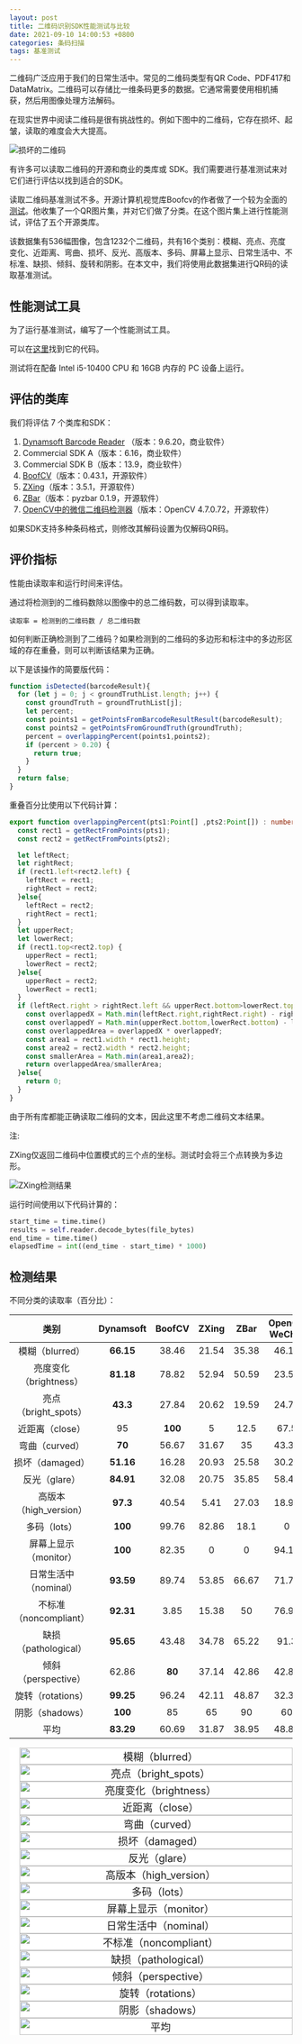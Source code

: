 ```yaml
---
layout: post
title: 二维码识别SDK性能测试与比较
date: 2021-09-10 14:00:53 +0800
categories: 条码扫描
tags: 基准测试
---
```


二维码广泛应用于我们的日常生活中。常见的二维码类型有QR Code、PDF417和DataMatrix。二维码可以存储比一维条码更多的数据。它通常需要使用相机捕获，然后用图像处理方法解码。

在现实世界中阅读二维码是很有挑战性的。例如下图中的二维码，它存在损坏、起皱，读取的难度会大大提高。

<img src="/album/2021/qr_code_benchmark/damaged_image027.jpg" alt="损坏的二维码" style="max-height: 300px;">

有许多可以读取二维码的开源和商业的类库或 SDK。我们需要进行基准测试来对它们进行评估以找到适合的SDK。

读取二维码基准测试不多。开源计算机视觉库Boofcv的作者做了一个较为全面的[测试](https://boofcv.org/index.php?title=Performance:QrCode)。他收集了一个QR图片集，并对它们做了分类。在这个图片集上进行性能测试，评估了五个开源类库。

该数据集有536幅图像，包含1232个二维码，共有16个类别：模糊、亮点、亮度变化、近距离、弯曲、损坏、反光、高版本、多码、屏幕上显示、日常生活中、不标准、缺损、倾斜、旋转和阴影。在本文中，我们将使用此数据集进行QR码的读取基准测试。

## 性能测试工具

为了运行基准测试，编写了一个性能测试工具。

可以在[这里](https://github.com/tony-xlh/barcode-reading-benchmark)找到它的代码。

测试将在配备 Intel i5-10400 CPU 和 16GB 内存的 PC 设备上运行。


## 评估的类库

我们将评估 7 个类库和SDK：

1. [Dynamsoft Barcode Reader](https://www.dynamsoft.com/barcode-reader/overview/) （版本：9.6.20，商业软件）
2. Commercial SDK A（版本：6.16，商业软件）
3. Commercial SDK B（版本：13.9，商业软件）
4. [BoofCV](https://boofcv.org)（版本：0.43.1，开源软件）
5. [ZXing](https://github.com/zxing/zxing)（版本：3.5.1，开源软件）
6. [ZBar](https://pypi.org/project/pyzbar/)（版本：pyzbar 0.1.9，开源软件）
7. [OpenCV中的微信二维码检测器](https://github.com/opencv/opencv_contrib/tree/master/modules/wechat_qrcode)（版本：OpenCV 4.7.0.72，开源软件）

如果SDK支持多种条码格式，则修改其解码设置为仅解码QR码。

## 评价指标

性能由读取率和运行时间来评估。

通过将检测到的二维码数除以图像中的总二维码数，可以得到读取率。

```
读取率 = 检测到的二维码数 / 总二维码数
```

如何判断正确检测到了二维码？如果检测到的二维码的多边形和标注中的多边形区域的存在重叠，则可以判断该结果为正确。

以下是该操作的简要版代码：

```ts
function isDetected(barcodeResult){
  for (let j = 0; j < groundTruthList.length; j++) {
    const groundTruth = groundTruthList[j];
    let percent;
    const points1 = getPointsFromBarcodeResultResult(barcodeResult);
    const points2 = getPointsFromGroundTruth(groundTruth);
    percent = overlappingPercent(points1,points2);
    if (percent > 0.20) {
      return true;
    }
  }
  return false;
}
```

重叠百分比使用以下代码计算：

```ts
export function overlappingPercent(pts1:Point[] ,pts2:Point[]) : number {
  const rect1 = getRectFromPoints(pts1);
  const rect2 = getRectFromPoints(pts2);

  let leftRect;
  let rightRect;
  if (rect1.left<rect2.left) {
    leftRect = rect1;
    rightRect = rect2;
  }else{
    leftRect = rect2;
    rightRect = rect1;
  }
  let upperRect;
  let lowerRect;
  if (rect1.top<rect2.top) {
    upperRect = rect1;
    lowerRect = rect2;
  }else{
    upperRect = rect2;
    lowerRect = rect1;
  }
  if (leftRect.right > rightRect.left && upperRect.bottom>lowerRect.top) {
    const overlappedX = Math.min(leftRect.right,rightRect.right) - rightRect.left;
    const overlappedY = Math.min(upperRect.bottom,lowerRect.bottom) - lowerRect.top;
    const overlappedArea = overlappedX * overlappedY;
    const area1 = rect1.width * rect1.height;
    const area2 = rect2.width * rect2.height;
    const smallerArea = Math.min(area1,area2);
    return overlappedArea/smallerArea;
  }else{
    return 0;
  }
}
```

由于所有库都能正确读取二维码的文本，因此这里不考虑二维码文本结果。

注:

ZXing仅返回二维码中位置模式的三个点的坐标。测试时会将三个点转换为多边形。

![ZXing检测结果](/album/2021/qr_code_benchmark/zxing_result.jpg)

运行时间使用以下代码计算的：

```py
start_time = time.time()
results = self.reader.decode_bytes(file_bytes)
end_time = time.time()
elapsedTime = int((end_time - start_time) * 1000)
```

## 检测结果

不同分类的读取率（百分比）：

| 类别 | Dynamsoft | BoofCV | ZXing | ZBar | OpenCV WeChat | Commercial SDK A | Commercial SDK B |
|:-------------:|:---------:|:------:|:-----:|:-----:|:-------------:|:----------------:|:----------------:|
| 模糊（blurred） | **66.15** | 38.46 | 21.54 | 35.38 | 46.15 | 33.85 | 36.92 |
| 亮度变化（brightness） | **81.18** | 78.82 | 52.94 | 50.59 | 23.53 | 52.94 | 51.76 |
| 亮点（bright_spots） | **43.3** | 27.84 | 20.62 | 19.59 | 24.74 | 8.25 | 29.9 |
| 近距离（close） | 95 | **100** | 5 | 12.5 | 67.5 | 22.5 | 25 |
| 弯曲（curved） | **70** | 56.67 | 31.67 | 35 | 43.33 | 31.67 | 36.67 |
| 损坏（damaged）[](#damaged) | **51.16** | 16.28 | 20.93 | 25.58 | 30.23 | 27.91 | 27.91 |
| 反光（glare） | **84.91** | 32.08 | 20.75 | 35.85 | 58.49 | 43.4 | 20.75 |
| 高版本（high_version）[](#highversion) | **97.3** | 40.54 | 5.41 | 27.03 | 18.92 | 78.38 | 35.14 |
| 多码（lots）[](#lots) | **100** | 99.76 | 82.86 | 18.1 | 0 | 14.52 | 97.14 |
| 屏幕上显示（monitor） | **100** | 82.35 | 0 | 0 | 94.12 | 11.76 | 5.88 |
| 日常生活中（nominal） | **93.59** | 89.74 | 53.85 | 66.67 | 71.79 | 64.1 | 65.38 |
| 不标准（noncompliant）[](#noncompliant) | **92.31** | 3.85 | 15.38 | 50 | 76.92 | 61.54 | 11.54 |
| 缺损（pathological）[](#pathological) | **95.65** | 43.48 | 34.78 | 65.22 | 91.3 | 0 | 78.26 |
| 倾斜（perspective） | 62.86 | **80** | 37.14 | 42.86 | 42.86 | 65.71 | 34.29 |
| 旋转（rotations） | **99.25** | 96.24 | 42.11 | 48.87 | 32.33 | 99.25 | 69.17 |
| 阴影（shadows） | **100** | 85 | 65 | 90 | 60 | 90 | 95 |
| 平均 | **83.29** | 60.69 | 31.87 | 38.95 | 48.89 | 44.11 | 45.04 |


<style>
  .swiper {
    width: 650px;
    height: calc(100% * 0.61);
    max-width: 100%;
    max-height: calc(100% * 0.61);
  }

  .swiper-slide {
    text-align: center;
    font-size: 18px;
    background: #fff;
    display: flex;
    justify-content: center;
    align-items: center;
  }

  .swiper-slide img {
    display: block;
    width: 100%;
    height: 100%;
    object-fit: contain;
    padding-left: 1em;
  }

  @media screen and (max-device-width: 600px){
    .swiper-slide img {
      padding-left: 0;
    }
  }
</style>
<div class="swiper mySwiper">
  <div class="swiper-wrapper">
    <div class="swiper-slide">
      <img alt="模糊（blurred）" src="/album/2021/qr_code_benchmark/reading-rate-charts/blurred.svg"/>
    </div>
    <div class="swiper-slide">
      <img alt="亮点（bright_spots）" src="/album/2021/qr_code_benchmark/reading-rate-charts/bright_spots.svg"/>
    </div>
    <div class="swiper-slide">
      <img alt="亮度变化（brightness）" src="/album/2021/qr_code_benchmark/reading-rate-charts/brightness.svg"/>
    </div>
    <div class="swiper-slide">
      <img alt="近距离（close）" src="/album/2021/qr_code_benchmark/reading-rate-charts/close.svg"/>
    </div>
    <div class="swiper-slide">
      <img alt="弯曲（curved）" src="/album/2021/qr_code_benchmark/reading-rate-charts/curved.svg"/>
    </div>
    <div class="swiper-slide">
      <img alt="损坏（damaged）" src="/album/2021/qr_code_benchmark/reading-rate-charts/damaged.svg"/>
    </div>
    <div class="swiper-slide">
      <img alt="反光（glare）" src="/album/2021/qr_code_benchmark/reading-rate-charts/glare.svg"/>
    </div>
    <div class="swiper-slide">
      <img alt="高版本（high_version）" src="/album/2021/qr_code_benchmark/reading-rate-charts/high_version.svg"/>
    </div>
    <div class="swiper-slide">
      <img alt="多码（lots）" src="/album/2021/qr_code_benchmark/reading-rate-charts/lots.svg"/>
    </div>
    <div class="swiper-slide">
      <img alt="屏幕上显示（monitor）" src="/album/2021/qr_code_benchmark/reading-rate-charts/monitor.svg"/>
    </div>
    <div class="swiper-slide">
      <img alt="日常生活中（nominal）" src="/album/2021/qr_code_benchmark/reading-rate-charts/nominal.svg"/>
    </div>
    <div class="swiper-slide">
      <img alt="不标准（noncompliant）" src="/album/2021/qr_code_benchmark/reading-rate-charts/noncompliant.svg"/>
    </div>
    <div class="swiper-slide">
      <img alt="缺损（pathological）" src="/album/2021/qr_code_benchmark/reading-rate-charts/pathological.svg"/>
    </div>
    <div class="swiper-slide">
      <img alt="倾斜（perspective）" src="/album/2021/qr_code_benchmark/reading-rate-charts/perspective.svg"/>
    </div>
    <div class="swiper-slide">
      <img alt="旋转（rotations）" src="/album/2021/qr_code_benchmark/reading-rate-charts/rotations.svg"/>
    </div>
    <div class="swiper-slide">
      <img alt="阴影（shadows）" src="/album/2021/qr_code_benchmark/reading-rate-charts/shadows.svg"/>
    </div>
    <div class="swiper-slide">
      <img alt="平均" src="/album/2021/qr_code_benchmark/reading-rate-charts/total_average.svg"/>
    </div>
  </div>
  <div class="swiper-button-next"></div>
  <div class="swiper-button-prev"></div>
</div>
<link rel="stylesheet" href="https://unpkg.com/swiper@9/swiper-bundle.min.css" />
<!-- Swiper JS -->
<script src="https://unpkg.com/swiper@9/swiper-bundle.min.js"></script>
<!-- Initialize Swiper -->
<script>
  var swiper = new Swiper(".mySwiper", {
    navigation: {
      nextEl: ".swiper-button-next",
      prevEl: ".swiper-button-prev",
    },
  });
</script>

我们可以看到，Dynamsoft Barcode Reader在大多数类别中排名第一。它在近距离类中排名第二，在透视类中排名第三。

注:某些类别的读取率不是很高，因为里面的一些二维码本来就是不可读。

## 运行时间结果

平均运行时间（毫秒，按图片）：

| SDK | 结果 |
|:----------------:|:-------:|
| Dynamsoft | 195.01 |
| Commercial SDK A | 1400.43 |
| Commercial SDK B | 346.27 |
| ZXing | 179.57 |
| ZBar | 157.31 |
| BoofCV | 104.95 |
| OpenCV Wechat | 757.71 |

![运行时间图表（按图片）](/album/2021/qr_code_benchmark/runtime.svg)

## 结论

我们可以看到，Dynamsoft Barcode Reader的二维码读取率是测试集中最好的，速度也相当不错。如果条件允许，最好选择它作为二维码识别的SDK。

可以在[这里](https://tony-xlh.github.io/barcode-dataset/benchmark/#/project/QRCode)浏览具体的测试结果。

